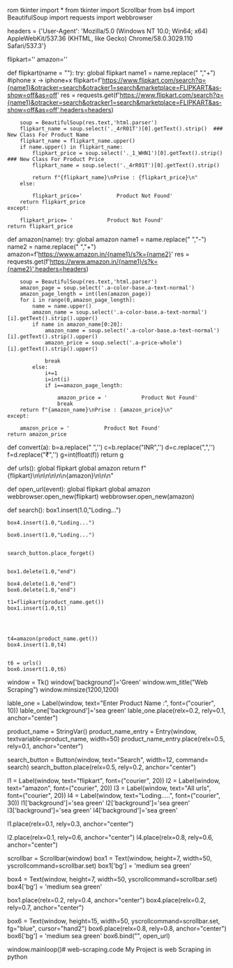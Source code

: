 rom tkinter import *
from tkinter import Scrollbar
from bs4 import BeautifulSoup
import requests
import webbrowser

headers = {'User-Agent': 'Mozilla/5.0 (Windows NT 10.0; Win64; x64) AppleWebKit/537.36 (KHTML, like Gecko) Chrome/58.0.3029.110 Safari/537.3'}

flipkart=''
amazon=''

def flipkart(name = ""):
    try:
        global flipkart
        name1 = name.replace(" ","+")   #iphone x  -> iphone+x
        flipkart=f'https://www.flipkart.com/search?q={name1}&otracker=search&otracker1=search&marketplace=FLIPKART&as-show=off&as=off'
        res = requests.get(f'https://www.flipkart.com/search?q={name1}&otracker=search&otracker1=search&marketplace=FLIPKART&as-show=off&as=off',headers=headers)

        soup = BeautifulSoup(res.text,'html.parser')
        flipkart_name = soup.select('._4rR01T')[0].getText().strip()  ### New Class For Product Name
        flipkart_name = flipkart_name.upper()
        if name.upper() in flipkart_name:
            flipkart_price = soup.select('._1_WHN1')[0].getText().strip()  ### New Class For Product Price
            flipkart_name = soup.select('._4rR01T')[0].getText().strip()

            return f"{flipkart_name}\nPrise : {flipkart_price}\n"
        else:

            flipkart_price='           Product Not Found'
        return flipkart_price
    except:

        flipkart_price= '           Product Not Found'
    return flipkart_price




def amazon(name):
    try:
        global amazon
        name1 = name.replace(" ","-")
        name2 = name.replace(" ","+")
        amazon=f'https://www.amazon.in/{name1}/s?k={name2}'
        res = requests.get(f'https://www.amazon.in/{name1}/s?k={name2}',headers=headers)

        soup = BeautifulSoup(res.text,'html.parser')
        amazon_page = soup.select('.a-color-base.a-text-normal')
        amazon_page_length = int(len(amazon_page))
        for i in range(0,amazon_page_length):
            name = name.upper()
            amazon_name = soup.select('.a-color-base.a-text-normal')[i].getText().strip().upper()
            if name in amazon_name[0:20]:
                amazon_name = soup.select('.a-color-base.a-text-normal')[i].getText().strip().upper()
                amazon_price = soup.select('.a-price-whole')[i].getText().strip().upper()

                break
            else:
                i+=1
                i=int(i)
                if i==amazon_page_length:

                    amazon_price = '           Product Not Found'
                    break
        return f"{amazon_name}\nPrise : {amazon_price}\n"
    except:

        amazon_price = '           Product Not Found'
    return amazon_price



def convert(a):
    b=a.replace(" ",'')
    c=b.replace("INR",'')
    d=c.replace(",",'')
    f=d.replace("₹",'')
    g=int(float(f))
    return g


def urls():
    global flipkart
    global amazon
    return f"{flipkart}\n\n\n\n\n\n{amazon}\n\n\n"



def open_url(event):
        global flipkart
        global amazon
        webbrowser.open_new(flipkart)
        webbrowser.open_new(amazon)

def search():
    box1.insert(1.0,"Loding...")
    
    box4.insert(1.0,"Loding...")
    
    box6.insert(1.0,"Loding...")


    search_button.place_forget()


    box1.delete(1.0,"end")

    box4.delete(1.0,"end")
    box6.delete(1.0,"end")

    t1=flipkart(product_name.get())
    box1.insert(1.0,t1)




    t4=amazon(product_name.get())
    box4.insert(1.0,t4)


    t6 = urls()
    box6.insert(1.0,t6)

    


window = Tk()
window['background']='Green'
window.wm_title("Web Scraping")
window.minsize(1200,1200)

lable_one =  Label(window, text="Enter Product Name :", font=("courier", 10))
lable_one['background']='sea green'
lable_one.place(relx=0.2, rely=0.1, anchor="center")

product_name =  StringVar()
product_name_entry =  Entry(window, textvariable=product_name, width=50)
product_name_entry.place(relx=0.5, rely=0.1, anchor="center")

search_button =  Button(window, text="Search", width=12, command= search)
search_button.place(relx=0.5, rely=0.2, anchor="center")


l1 =  Label(window, text="flipkart", font=("courier", 20))
l2 =  Label(window, text="amazon", font=("courier", 20))
l3 =  Label(window, text="All urls", font=("courier", 20))
l4 =  Label(window, text="Loding.....", font=("courier", 30))
l1['background']='sea green'
l2['background']='sea green'
l3['background']='sea green'
l4['background']='sea green'

l1.place(relx=0.1, rely=0.3, anchor="center")

l2.place(relx=0.1, rely=0.6, anchor="center")
l4.place(relx=0.8, rely=0.6, anchor="center")

scrollbar = Scrollbar(window)
box1 =  Text(window, height=7, width=50, yscrollcommand=scrollbar.set)
box1['bg'] = 'medium sea green'


box4 =  Text(window, height=7, width=50, yscrollcommand=scrollbar.set)
box4['bg'] = 'medium sea green'



box1.place(relx=0.2, rely=0.4, anchor="center")
box4.place(relx=0.2, rely=0.7, anchor="center")

box6 =  Text(window, height=15, width=50, yscrollcommand=scrollbar.set, fg="blue", cursor="hand2")
box6.place(relx=0.8, rely=0.8, anchor="center")
box6['bg'] = 'medium sea green'
box6.bind("<Button-1>", open_url)


window.mainloop()# web-scraping.code
My Project is web Scraping in python 
